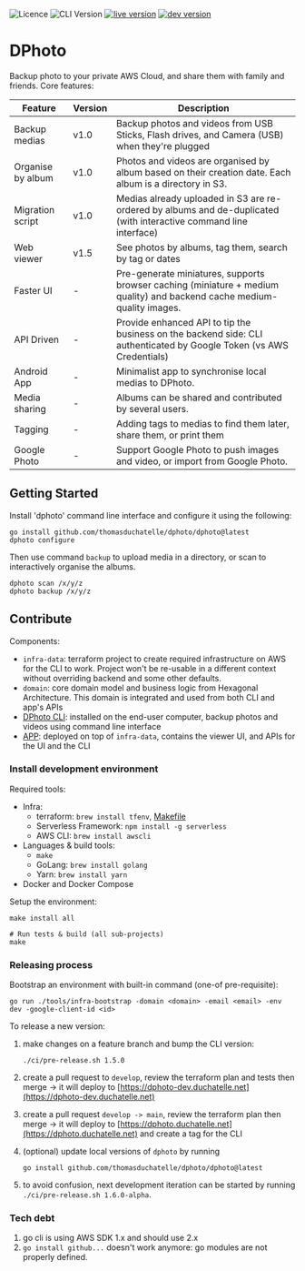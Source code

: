 ![Licence](https://img.shields.io/github/license/thomasduchatelle/dphoto)
![CLI Version](https://img.shields.io/github/tag/thomasduchatelle/dphoto?include_prereleases=&sort=semver&color=007bff)
[![live version](https://img.shields.io/badge/dynamic/json?label=live+version&query=%24.version&url=https%3A%2F%2Fdphoto.duchatelle.net%2Fapi%2Fv1%2Fversion&color=dc3545)](https://dphoto.duchatelle.net)
[![dev version](https://img.shields.io/badge/dynamic/json?label=dev+version&query=%24.version&url=https%3A%2F%2Fdphoto-dev.duchatelle.net%2Fapi%2Fv1%2Fversion&color=28a745)](https://dphoto-dev.duchatelle.net)

[comment]: <> (Generate badges: https://michaelcurrin.github.io/badge-generator/#/generic or https://shields.io/)

DPhoto
====================================

Backup photo to your private AWS Cloud, and share them with family and friends. Core features:

| Feature           | Version | Description                                                                                                             |
|-------------------|---------|-------------------------------------------------------------------------------------------------------------------------|
| Backup medias     | v1.0    | Backup photos and videos from USB Sticks, Flash drives, and Camera (USB) when they're plugged                           |
| Organise by album | v1.0    | Photos and videos are organised by album based on their creation date. Each album is a directory in S3.                 |
| Migration script  | v1.0    | Medias already uploaded in S3 are re-ordered by albums and de-duplicated (with interactive command line interface)      |
| Web viewer        | v1.5    | See photos by albums, tag them, search by tag or dates                                                                  |
| Faster UI         | -       | Pre-generate miniatures, supports browser caching (miniature + medium quality) and backend cache medium-quality images. |
| API Driven        | -       | Provide enhanced API to tip the business on the backend side: CLI authenticated by Google Token (vs AWS Credentials)    |
| Android App       | -       | Minimalist app to synchronise local medias to DPhoto.                                                                   |
| Media sharing     | -       | Albums can be shared and contributed by several users.                                                                  |
| Tagging           | -       | Adding tags to medias to find them later, share them, or print them                                                     |
| Google Photo      | -       | Support Google Photo to push images and video, or import from Google Photo.                                             |

Getting Started
------------------------------------

Install 'dphoto' command line interface and configure it using the following:

    go install github.com/thomasduchatelle/dphoto/dphoto@latest
    dphoto configure

Then use command `backup` to upload media in a directory, or scan to interactively organise the albums.

    dphoto scan /x/y/z
    dphoto backup /x/y/z

Contribute
------------------------------------

Components:

* `infra-data`: terraform project to create required infrastructure on AWS for the CLI to work. Project won't be re-usable in a different context without overriding backend and some other defaults.
* `domain`: core domain model and business logic from Hexagonal Architecture. This domain is integrated and used from both CLI and app's APIs
* [DPhoto CLI](./dphoto/README.md): installed on the end-user computer, backup photos and videos using command line interface
* [APP](./app/README.md): deployed on top of `infra-data`, contains the viewer UI, and APIs for the UI and the CLI

### Install development environment

Required tools:

* Infra:
  * terraform: `brew install tfenv`, [Makefile](./Makefile)
  * Serverless Framework: `npm install -g serverless`
  * AWS CLI: `brew install awscli`
* Languages & build tools:
  * `make`
  * GoLang: `brew install golang`
  * Yarn: `brew install yarn`
* Docker and Docker Compose

Setup the environment:

    make install all

    # Run tests & build (all sub-projects)
    make

### Releasing process

Bootstrap an environment with built-in command (one-of pre-requisite):

    go run ./tools/infra-bootstrap -domain <domain> -email <email> -env dev -google-client-id <id>

To release a new version:

1. make changes on a feature branch and bump the CLI version:
   ```
   ./ci/pre-release.sh 1.5.0
   ```

2. create a pull request to `develop`, review the terraform plan and tests then merge -> it will deploy to [https://dphoto-dev.duchatelle.net](https://dphoto-dev.duchatelle.net)
3. create a pull request `develop -> main`, review the terraform plan then merge -> it will deploy to [https://dphoto.duchatelle.net](https://dphoto.duchatelle.net) and create a tag for the CLI
4. (optional) update local versions of `dphoto` by running
   ```
   go install github.com/thomasduchatelle/dphoto/dphoto@latest
   ```
   
5. to avoid confusion, next development iteration can be started by running `./ci/pre-release.sh 1.6.0-alpha`.

### Tech debt

1. go cli is using AWS SDK 1.x and should use 2.x
2. `go install github...` doesn't work anymore: go modules are not properly defined.
